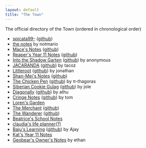 ```yaml
---
layout: default
title: "The Town"
---
```


The official directory of the Town (ordered in chronological order)

- [spicata99-](https://spicata.99000000.xyz/) ([github](https://github.com/spicata/spicata.github.io))
- [the notes](https://notmario.github.io/thenotes/) by notmario
- [Mace's Notes](https://macesnotes.netlify.app/) ([github](https://github.com/MaceChettiyadan/Y11Notes))
- [Reaper's Year 11 Notes](https://reaper.toomwn.xyz/) ([github](https://github.com/Grim4Reaper/Year11Notes))
- [Into the Shadow Garten](https://anonymoof1528.github.io/the-shadow-garten/) ([github](https://github.com/anonymoof1528/the-shadow-garten)) by anonymous
- [JACARANDA](https://nottacoz.github.io/jacaranda/) ([github](https://github.com/NotTacoz/jacaranda)) by tacoz
- [Littleroot](https://nottaro.github.io/littleroot/) ([github](https://github.com/nottaro/littleroot)) by jonathan
- [Shan-Mei's Notes](https://shanmeis-notes.toomwn.xyz/) ([github](https://github.com/Shan-Mei/shanmeis-notes))
- [The Chicken Pen](https://pi-thagoras.github.io/the-chicken-pen/) ([github](https://github.com/Pi-thagoras/the-chicken-pen)) by π-thagoras
- [Siberian Cookie Gulag](https://rubver16.github.io/joles-notes/) ([github](https://github.com/Rubver16/joles-notes)) by jole
- [Diagonally](https://super-cookies.github.io/duk/) ([github](https://github.com/Super-Cookies/duk)) by athu
- [Cringe Notes](https://grimreaper2654.github.io/Notes/) ([github](https://github.com/GrimReaper2654/Notes)) by tom
- [Loren's Garden](https://ionized-satellite-e99.notion.site/Loren-s-2023-Notion-cd03827de0a743468d9fb5a70413fc95)
- [The Merchant](https://harzavad.github.io/the-merchant/) ([github](https://github.com/harzavad/the-merchant))
- [The Wanderer](https://rewind789.github.io/wanderer-obsidian-archive/) ([github](https://github.com/Rewind789/wanderer-obsidian-archive))
- [Beatrice's School Notes](https://beatricesychong.wixsite.com/notes)
- [claudia's life planner(?)](https://cshc.notion.site/cshc/claudia-s-life-planner-c23280690bef46b79adee2d0773c5591)
- [Baju's Learning](https://baju-s.toomwn.xyz/) ([github](https://github.com/RJDJcool3/baju-s)) by Ajay
- [Kat's Year 11 Notes](https://coreonett.notion.site/coreonett/Year-11-Notes-6978dbec99e943649a3a0773b2ee0587)
- [Geobear's Owner's Notes](https://geobears-owner.github.io/smarting-up/bank/home/) by ethan

